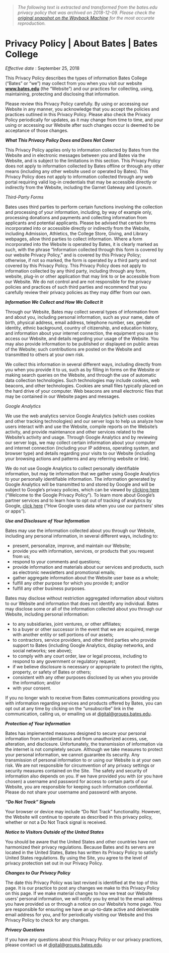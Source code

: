 > *The following text is extracted and transformed from the bates.edu privacy policy that was archived on 2018-12-09. Please check the [original snapshot on the Wayback Machine](https://web.archive.org/web/20181209181331id_/http%3A//www.bates.edu/about/privacy-policy) for the most accurate reproduction.*

# Privacy Policy | About Bates | Bates College

_Effective date_ : September 25, 2018

This Privacy Policy describes the types of information Bates College (“Bates” or “we”) may collect from you when you visit our website **www.bates.edu** (the “Website”) and our practices for collecting, using, maintaining, protecting and disclosing that information.

Please review this Privacy Policy carefully. By using or accessing our Website in any manner, you acknowledge that you accept the policies and practices outlined in this Privacy Policy. Please also check the Privacy Policy periodically for updates, as it may change from time to time, and your using or accessing our Website after such changes occur is deemed to be acceptance of those changes.

**_What This Privacy Policy Does and Does Not Cover_**

This Privacy Policy applies only to information collected by Bates from the Website and in electronic messages between you and Bates via the Website, and is subject to the limitations in this section. This Privacy Policy does not apply to information collected by Bates offline or through any other means (including any other website used or operated by Bates). This Privacy Policy does not apply to information collected through any web portal requiring valid log-in credentials that may be accessible directly or indirectly from the Website, including the Garnet Gateway and Lyceum.

_Third-Party Forms_

Bates uses third parties to perform certain functions involving the collection and processing of your information, including, by way of example only, processing donations and payments and collecting information from applicants and potential applicants. Please be advised that certain forms incorporated into or accessible directly or indirectly from the Website, including Admission, Athletics, the College Store, Giving, and Library webpages, allow third parties to collect information. Where a form incorporated into the Website is operated by Bates, it is clearly marked as such, with the phrase “Information collected through this form is covered by our website Privacy Policy,” and is covered by this Privacy Policy; otherwise, if not so marked, the form is operated by a third party and not covered by this Privacy Policy. This Privacy Policy does not apply to information collected by any third party, including through any form, website, plug-in or other application that may link to or be accessible from our Website. We do not control and are not responsible for the privacy policies and practices of such third parties and recommend that you carefully review their privacy policies as they may differ from our own.

**_Information We Collect and How We Collect It_**

Through our Website, Bates may collect several types of information from and about you, including personal information, such as your name, date of birth, physical address, email address, telephone number, sex, gender identity, ethnic background, country of citizenship, and education history, and information about your internet connection, the equipment you use to access our Website, and details regarding your usage of the Website. You may also provide information to be published or displayed on public areas of the Website; such contributions are posted on the Website and transmitted to others at your own risk.

We collect this information in several different ways, including directly from you when you provide it to us, such as by filling in forms on the Website or making search queries on the Website, and through the use of automatic data collection technologies. Such technologies may include cookies, web beacons, and other technologies. Cookies are small files typically placed on the hard drive of your computer. Web beacons are small electronic files that may be contained in our Website pages and messages.

_Google Analytics_

We use the web analytics service Google Analytics (which uses cookies and other tracking technologies) and our server logs to help us analyze how users interact with and use the Website, compile reports on the Website’s activity, and provide maintenance and other services related to the Website’s activity and usage. Through Google Analytics and by reviewing our server logs, we may collect certain information about your computer and internet connection (including your IP address, operating system, and browser type) and details regarding your visits to our Website (including your browsing actions and patterns and any referring website or link).

We do not use Google Analytics to collect personally identifiable information, but may tie information that we gather using Google Analytics to your personally identifiable information. The information generated by Google Analytics will be transmitted to and stored by Google and will be subject to Google’s privacy policies, which can be viewed by [clicking here](http://www.google.com/policies/privacy) (“Welcome to the Google Privacy Policy”). To learn more about Google’s partner services and to learn how to opt out of tracking of analytics by Google, [click here](https://www.google.com/policies/privacy/partners/) (“How Google uses data when you use our partners’ sites or apps”).

**_Use and Disclosure of Your Information_**

Bates may use the information collected about you through our Website, including any personal information, in several different ways, including to:

  * present, personalize, improve, and maintain our Website;
  * provide you with information, services, or products that you request from us;
  * respond to your comments and questions;
  * provide information and materials about our services and products, such as electronic newsletters and promotional emails;
  * gather aggregate information about the Website user base as a whole;
  * fulfill any other purpose for which you provide it; and/or
  * fulfill any other business purposes.



Bates may disclose without restriction aggregated information about visitors to our Website and information that does not identify any individual. Bates may disclose some or all of the information collected about you through our Website, including personal information:

  * to any subsidiaries, joint ventures, or other affiliates;
  * to a buyer or other successor in the event that we are acquired, merge with another entity or sell portions of our assets;
  * to contractors, service providers, and other third parties who provide support to Bates (including Google Analytics, display networks, and social networks; see above);
  * to comply with any court order, law or legal process, including to respond to any government or regulatory request;
  * if we believe disclosure is necessary or appropriate to protect the rights, property, or safety of Bates or others;
  * consistent with any other purposes disclosed by us when you provide the information; and/or
  * with your consent.



If you no longer wish to receive from Bates communications providing you with information regarding services and products offered by Bates, you can opt out at any time by clicking on the “unsubscribe” link in the communication, calling us, or emailing us at [digital@groups.bates.edu](mailto:digital@groups.bates.edu).

**_Protection of Your Information_**

Bates has implemented measures designed to secure your personal information from accidental loss and from unauthorized access, use, alteration, and disclosure. Unfortunately, the transmission of information via the internet is not completely secure. Although we take measures to protect your personal information, we cannot guarantee its security. Any transmission of personal information to or using our Website is at your own risk. We are not responsible for circumvention of any privacy settings or security measures contained on the Site.  The safety and security of information also depends on you. If we have provided you with (or you have chosen) a username and password for access to certain parts of our Website, you are responsible for keeping such information confidential. Please do not share your username and password with anyone.

**_“Do Not Track” Signals_**

Your browser or device may include “Do Not Track” functionality. However, the Website will continue to operate as described in this privacy policy, whether or not a Do Not Track signal is received.

**_Notice to Visitors Outside of the United States_**

You should be aware that the United States and other countries have not harmonized their privacy regulations. Because Bates and its servers are located in the United States, Bates has written its Privacy Policy to satisfy United States regulations. By using the Site, you agree to the level of privacy protection set out in our Privacy Policy.

**_Changes to Our Privacy Policy_**

The date this Privacy Policy was last revised is identified at the top of this page. It is our practice to post any changes we make to this Privacy Policy on this page. If we make material changes to how we treat our Website users’ personal information, we will notify you by email to the email address you have provided us or through a notice on our Website’s home page. You are responsible for ensuring we have an up-to-date active and deliverable email address for you, and for periodically visiting our Website and this Privacy Policy to check for any changes.

**_Privacy Questions_**

If you have any questions about this Privacy Policy or our privacy practices, please contact us at [digital@groups.bates.edu](mailto:digital@groups.bates.edu).

